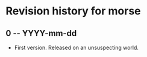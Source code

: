 # Revision history for morse

## 0 -- YYYY-mm-dd

* First version. Released on an unsuspecting world.
